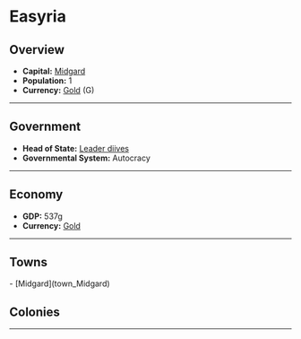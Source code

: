 # <!--NAME-->Easyria<!--NAME-->

## Overview

- **Capital:** <!--CAPITAL_LINK-->[Midgard](town_Midgard)<!--CAPITAL_LINK-->
- **Population:** <!--POPULATION-->1<!--POPULATION-->
- **Currency:** <!--CURRENCY_LINK-->[Gold](currency_Gold)<!--CURRENCY_LINK--> (<!--CURRENCY_ABV-->G<!--CURRENCY_ABV-->)

---

## Government

- **Head of State:** <!--LEADER_TITLE_LINK-->[Leader diives](user_diives)<!--LEADER_TITLE_LINK-->
- **Governmental System:** <!--GOVERNMENT-->Autocracy<!--GOVERNMENT-->

---

## Economy

- **GDP:** <!--GDP-->537g<!--GDP-->
- **Currency:** <!--CURRENCY_LINK-->[Gold](currency_Gold)<!--CURRENCY_LINK-->

---

## Towns

<!--TOWNS-->- [Midgard](town_Midgard)<!--TOWNS-->

## Colonies

<!--COLONIES--><!--COLONIES-->

---